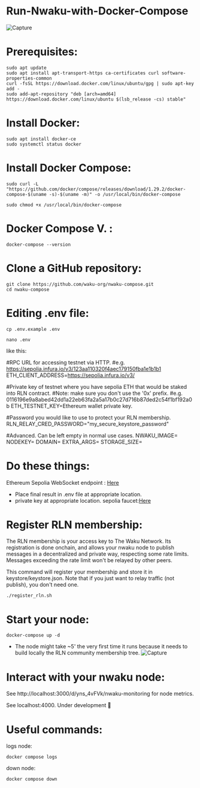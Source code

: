# Run-Nwaku-with-Docker-Compose
![Capture](https://github.com/Rezaheydariii/Run-Nwaku-with-Docker-Compose/assets/140112620/01dbf6e0-e499-4fb4-b4bd-e95f1ba94851)
# Prerequisites:
```
sudo apt update
sudo apt install apt-transport-https ca-certificates curl software-properties-common
curl -fsSL https://download.docker.com/linux/ubuntu/gpg | sudo apt-key add -
sudo add-apt-repository "deb [arch=amd64] https://download.docker.com/linux/ubuntu $(lsb_release -cs) stable"
```
# Install Docker:
```
sudo apt install docker-ce
sudo systemctl status docker
```
# Install Docker Compose:
```
sudo curl -L "https://github.com/docker/compose/releases/download/1.29.2/docker-compose-$(uname -s)-$(uname -m)" -o /usr/local/bin/docker-compose
```
```
sudo chmod +x /usr/local/bin/docker-compose
```
# Docker Compose V. :
```
docker-compose --version
```
# Clone a GitHub repository:
```
git clone https://github.com/waku-org/nwaku-compose.git
cd nwaku-compose
```
# Editing  .env file:
```
cp .env.example .env
```
```
nano .env
```
like this:

#RPC URL for accessing testnet via HTTP.
#e.g. https://sepolia.infura.io/v3/123aa110320f4aec179150fba1e1b1b1
ETH_CLIENT_ADDRESS=https://sepolia.infura.io/v3/<key>

#Private key of testnet where you have sepolia ETH that would be staked into RLN contract.
#Note: make sure you don't use the '0x' prefix.
#e.g. 0116196e9a8abed42dd1a22eb63fa2a5a17b0c27d716b87ded2c54f1bf192a0b
ETH_TESTNET_KEY=Ethereum wallet private key.

#Password you would like to use to protect your RLN membership.
RLN_RELAY_CRED_PASSWORD="my_secure_keystore_password"

#Advanced. Can be left empty in normal use cases.
NWAKU_IMAGE=
NODEKEY=
DOMAIN=
EXTRA_ARGS=
STORAGE_SIZE=

# Do these things:
Ethereum Sepolia WebSocket endpoint : [Here](https://github.com/waku-org/nwaku/blob/master/docs/tutorial/pre-requisites-of-running-on-chain-spam-protected-chat2.md#3-access-a-node-on-the-sepolia-testnet-using-infura )
* Place final result in  .env file at appropriate location.
* private key at appropriate location.
sepolia faucet:[Here](https://www.infura.io/faucet/sepolia)
 # Register RLN membership:
The RLN membership is your access key to The Waku Network. Its registration is done onchain, and allows your nwaku node to publish messages in a decentralized and private way, respecting some rate limits. Messages exceeding the rate limit won't be relayed by other peers.

This command will register your membership and store it in keystore/keystore.json. Note that if you just want to relay traffic (not publish), you don't need one.
```
./register_rln.sh
```
#  Start your node:
```
docker-compose up -d
```
* The node might take ~5' the very first time it runs because it needs to build locally the RLN community membership tree.
![Capture](https://github.com/Rezaheydariii/Run-Nwaku-with-Docker-Compose/assets/140112620/876f92dd-d159-4b52-91a9-3e0a726f4c38)

#  Interact with your nwaku node:
See http://localhost:3000/d/yns_4vFVk/nwaku-monitoring for node metrics.

See localhost:4000. Under development 🚧


# Useful commands:
logs node:
```
docker compose logs
```
down node:
```
docker compose down
```


